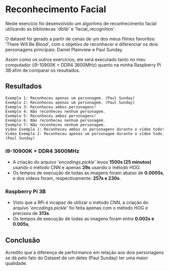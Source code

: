 # Reconhecimento Facial

Neste exercício foi desenvolvido um algoritmo de reconhecimento facial utilizando as bibliotecas 'dblib' e 'facial_recognition'. 

O dataset foi gerado a partir de cenas de um dos meus filmes favoritos: 'There Will Be Blood', com o objetivo de reconhecer e diferenciar os dois personagens principais: Daniel Plainview e Paul Sunday.

Assim como os outros exercícios, ele será executado tanto no meu computador (i9-10900K + DDR4 3600MHz) quanto na minha Raspberry Pi 3B afim de comparar os resultados.

## Resultados

```
Exemplo 1: Reconheceu apenas um personagem. (Paul Sunday)
Exemplo 2: Reconheceu apenas um personagem. (Paul Sunday)
Exemplo 3: Reconheceu ambos personagens!
Exemplo 4: Não reconheceu nenhum personagem.
Exemplo 5: Reconheceu ambos personagens!
Exemplo 6: Não reconheceu nenhum personagem.
Exemplo 7: Não reconheceu nenhum personagem.
Video Exemplo 1: Reconheceu ambos os personagens durante o vídeo todo!
Video Exemplo 2: Reconheceu apenas um personagem durante o vídeo todo. (Paul Sunday)
```

### i9-10900K + DDR4 3600MHz

  - A criação do arquivo '*encodings.pickle*' levou **1500s (25 minutos)** usando o método CNN e apenas **29s** usando o método HOG.
  - Os tempos de execução de todas as imagens foram abaixo de **0.0005s**, e dos vídeos foram, respectivamente: **257s e 230s**.

### Raspberry Pi 3B

  - Visto que a RPi é incapaz de utilizar o método CNN, a criação do arquivo '*encodings.pickle*' foi feita apenas com o método HOG e precisou de **313s**.
  - Os tempos de execução de todas as imagens foram entre **0.002s e 0.005s**, 

## Conclusão

Acredito que a diferença de performance em relação aos dois personagens se dá pelo fato do Dataset de um deles (Paul Sunday) ter uma maior qualidade.
